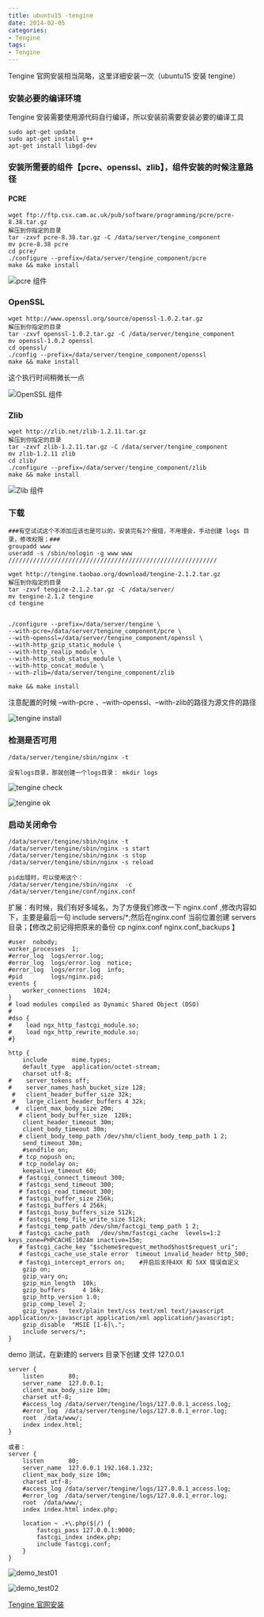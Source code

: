 ```yaml
---
title: ubuntu15 -tengine
date: 2014-02-05
categories: 
- Tengine
tags:
- Tengine
---
```

Tengine 官网安装相当简略，这里详细安装一次（ubuntu15 安装 tengine）

<!-- more -->

### 安装必要的编译环境

Tengine 安装需要使用源代码自行编译，所以安装前需要安装必要的编译工具

```
sudo apt-get update
sudo apt-get install g++
apt-get install libgd-dev
```

### 安装所需要的组件【pcre、openssl、zlib】，组件安装的时候注意路径

#### PCRE

```
wget ftp://ftp.csx.cam.ac.uk/pub/software/programming/pcre/pcre-8.38.tar.gz
解压到你指定的目录
tar -zxvf pcre-8.38.tar.gz -C /data/server/tengine_component
mv pcre-8.38 pcre
cd pcre/
./configure --prefix=/data/server/tengine_component/pcre
make && make install
```

![pcre 组件](/img/ubuntu/tengine/component_pcre.png "pcre 组件")

### OpenSSL

```
wget http://www.openssl.org/source/openssl-1.0.2.tar.gz
解压到你指定的目录
tar -zxvf openssl-1.0.2.tar.gz -C /data/server/tengine_component
mv openssl-1.0.2 openssl
cd openssl/
./config --prefix=/data/server/tengine_component/openssl
make && make install
```

这个执行时间稍微长一点  

![OpenSSL  组件](/img/ubuntu/tengine/component_openssl.png "OpenSSL 组件")

### Zlib

```
wget http://zlib.net/zlib-1.2.11.tar.gz
解压到你指定的目录
tar -zxvf zlib-1.2.11.tar.gz -C /data/server/tengine_component
mv zlib-1.2.11 zlib
cd zlib/
./configure --prefix=/data/server/tengine_component/zlib
make && make install

```

![Zlib  组件](/img/ubuntu/tengine/component_Zlib.png "Zlib 组件")



### 下载

```
###有空试试这个不添加应该也是可以的，安装完有2个报错，不用理会，手动创建 logs 目录，修改权限；###
groupadd www
useradd -s /sbin/nologin -g www www
///////////////////////////////////////////////////////////

wget http://tengine.taobao.org/download/tengine-2.1.2.tar.gz
解压到你指定的目录
tar -zxvf tengine-2.1.2.tar.gz -C /data/server/
mv tengine-2.1.2 tengine
cd tengine


./configure --prefix=/data/server/tengine \
--with-pcre=/data/server/tengine_component/pcre \
--with-openssl=/data/server/tengine_component/openssl \
--with-http_gzip_static_module \
--with-http_realip_module \
--with-http_stub_status_module \
--with-http_concat_module \
--with-zlib=/data/server/tengine_component/zlib

make && make install
```

注意配置的时候 –with-pcre 、–with-openssl、–with-zlib的路径为源文件的路径

![tengine install](/img/ubuntu/tengine/tengine_install.png "tengine install")

### 检测是否可用

```
/data/server/tengine/sbin/nginx -t

没有logs目录，那就创建一个logs目录： mkdir logs

```

![tengine check](/img/ubuntu/tengine/tengine_check.png "tengine check")

![tengine ok](/img/ubuntu/tengine/tengine_ok.png "tengine ok")

### 启动关闭命令

```
/data/server/tengine/sbin/nginx -t
/data/server/tengine/sbin/nginx -s start
/data/server/tengine/sbin/nginx -s stop
/data/server/tengine/sbin/nginx -s reload

pid出错时，可以使用这个：
/data/server/tengine/sbin/nginx  -c /data/server/tengine/conf/nginx.conf
```



扩展：有时候，我们有好多域名，为了方便我们修改一下 nginx.conf  ,修改内容如下，主要是最后一句 include servers/*;然后在nginx.conf 当前位置创建 servers 目录；【修改之前记得把原来的备份  cp nginx.conf nginx.conf_backups  】

```
#user  nobody;
worker_processes  1;
#error_log  logs/error.log;
#error_log  logs/error.log  notice;
#error_log  logs/error.log  info;
#pid        logs/nginx.pid;
events {
    worker_connections  1024;
}
# load modules compiled as Dynamic Shared Object (DSO)
#
#dso {
#    load ngx_http_fastcgi_module.so;
#    load ngx_http_rewrite_module.so;
#}

http {
    include       mime.types;
    default_type  application/octet-stream;
    charset utf-8;
#    server_tokens off;
#    server_names_hash_bucket_size 128;
 #   client_header_buffer_size 32k;
 #   large_client_header_buffers 4 32k;
  #  client_max_body_size 20m;
   # client_body_buffer_size  128k;
    client_header_timeout 30m;
    client_body_timeout 30m;
   # client_body_temp_path /dev/shm/client_body_temp_path 1 2;
    send_timeout 30m;
    #sendfile on;
   # tcp_nopush on;
   # tcp_nodelay on;
    keepalive_timeout 60;
   # fastcgi_connect_timeout 300;
   # fastcgi_send_timeout 300;
   # fastcgi_read_timeout 300;
   # fastcgi_buffer_size 256k;
   # fastcgi_buffers 4 256k;
   # fastcgi_busy_buffers_size 512k;
   # fastcgi_temp_file_write_size 512k;
   # fastcgi_temp_path /dev/shm/factcgi_temp_path 1 2;
   # fastcgi_cache_path   /dev/shm/fastcgi_cache  levels=1:2  keys_zone=PHPCACHE:1024m inactive=15m;
   # fastcgi_cache_key "$scheme$request_method$host$request_uri";
   # fastcgi_cache_use_stale error  timeout invalid_header http_500;
   # fastcgi_intercept_errors on;    #开启后支持4XX 和 5XX 错误自定义
    gzip on;
    gzip_vary on;
    gzip_min_length  10k;
    gzip_buffers     4 16k;
    gzip_http_version 1.0;
    gzip_comp_level 2;
    gzip_types   text/plain text/css text/xml text/javascript application/x-javascript application/xml application/javascript;
    gzip_disable  "MSIE [1-6]\.";
    include servers/*;
}

```

demo 测试，在新建的 servers 目录下创建 文件 127.0.0.1

```
server {
    listen       80;
    server_name  127.0.0.1;
    client_max_body_size 10m;
    charset utf-8;
    #access_log /data/server/tengine/logs/127.0.0.1_access.log;
    #error_log  /data/server/tengine/logs/127.0.0.1_error.log;
    root  /data/www/;
    index index.html;
}

或者：
server {
    listen       80;
    server_name  127.0.0.1 192.168.1.232;
    client_max_body_size 10m;
    charset utf-8;
    #access_log /data/server/tengine/logs/127.0.0.1_access.log;
    #error_log  /data/server/tengine/logs/127.0.0.1_error.log;
    root  /data/www/;
    index index.html index.php;
    
    location ~ .+\.php($|/) {
        fastcgi_pass 127.0.0.1:9000;
        fastcgi_index index.php;
        include fastcgi.conf;
    }    
}
```

![demo_test01](/img/ubuntu/tengine/demo_test01.png "demo_test01")

![demo_test02](/img/ubuntu/tengine/demo_test01.png "demo_test02")



[Tengine 官网安装](http://tengine.taobao.org/document_cn/install_cn.html "Tengine 官网安装")





























